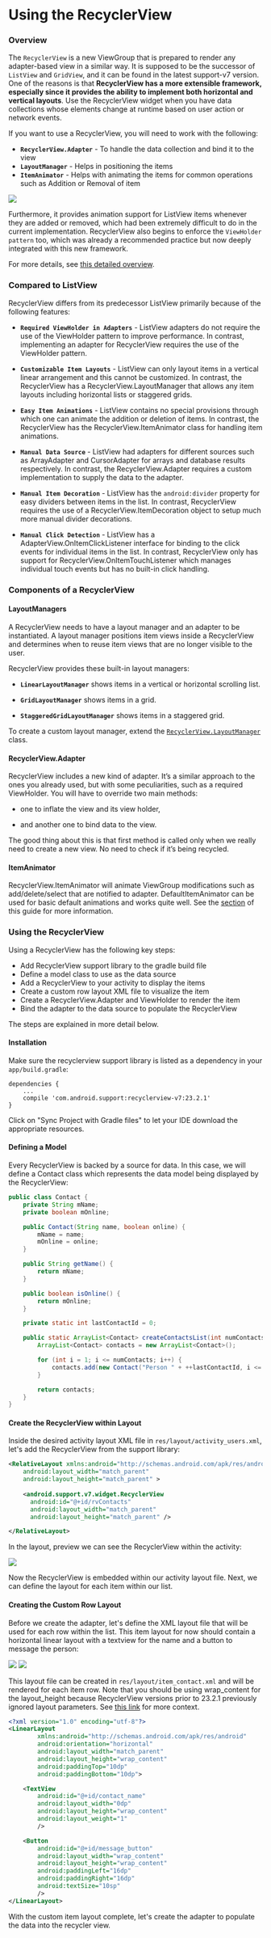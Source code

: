 # Using the RecyclerView

### Overview

The `RecyclerView` is a new ViewGroup that is prepared to render any adapter-based view in a similar way. 
It is supposed to be the successor of `ListView` and `GridView`, and it can be found in the latest support-v7 version. 
One of the reasons is that **RecyclerView has a more extensible framework, especially since it provides the ability to 
implement both horizontal and vertical layouts**. Use the RecyclerView widget when you have data collections whose 
elements change at runtime based on user action or network events.

If you want to use a RecyclerView, you will need to work with the following:

- **`RecyclerView.Adapter`** - To handle the data collection and bind it to the view
- **`LayoutManager`** - Helps in positioning the items
- **`ItemAnimator`** - Helps with animating the items for common operations such as Addition or Removal of item

![](https://developer.android.com/training/material/images/RecyclerView.png)

Furthermore, it provides animation support for ListView items whenever they are added or removed, which had been 
extremely difficult to do in the current implementation. RecyclerView also begins to enforce the `ViewHolder pattern` too, 
which was already a recommended practice but now deeply integrated with this new framework.

For more details, see [this detailed overview](http://www.grokkingandroid.com/first-glance-androids-recyclerview/).

### Compared to ListView

RecyclerView differs from its predecessor ListView primarily because of the following features:

- **`Required ViewHolder in Adapters`** - ListView adapters do not require the use of the ViewHolder pattern to improve 
performance. In contrast, implementing an adapter for RecyclerView requires the use of the ViewHolder pattern.

- **`Customizable Item Layouts`** - ListView can only layout items in a vertical linear arrangement and this cannot be 
customized. In contrast, the RecyclerView has a RecyclerView.LayoutManager that allows any item layouts including 
horizontal lists or staggered grids.

- **`Easy Item Animations`** - ListView contains no special provisions through which one can animate the addition or 
deletion of items. In contrast, the RecyclerView has the RecyclerView.ItemAnimator class for handling item animations.

- **`Manual Data Source`** - ListView had adapters for different sources such as ArrayAdapter and CursorAdapter for 
arrays and database results respectively. In contrast, the RecyclerView.Adapter requires a custom implementation to 
supply the data to the adapter.

- **`Manual Item Decoration`** - ListView has the `android:divider` property for easy dividers between items in the list. 
In contrast, RecyclerView requires the use of a RecyclerView.ItemDecoration object to setup much more manual divider 
decorations.

- **`Manual Click Detection`** - ListView has a AdapterView.OnItemClickListener interface for binding to the click 
events for individual items in the list. In contrast, RecyclerView only has support for RecyclerView.OnItemTouchListener 
which manages individual touch events but has no built-in click handling.

### Components of a RecyclerView

#### LayoutManagers

A RecyclerView needs to have a layout manager and an adapter to be instantiated. A layout manager positions item views 
inside a RecyclerView and determines when to reuse item views that are no longer visible to the user.

RecyclerView provides these built-in layout managers:

- **`LinearLayoutManager`** shows items in a vertical or horizontal scrolling list.

- **`GridLayoutManager`** shows items in a grid.

- **`StaggeredGridLayoutManager`** shows items in a staggered grid.

To create a custom layout manager, extend the [`RecyclerView.LayoutManager`](https://developer.android.com/reference/android/support/v7/widget/RecyclerView.LayoutManager.html) class.

#### RecyclerView.Adapter

RecyclerView includes a new kind of adapter. It’s a similar approach to the ones you already used, but with some 
peculiarities, such as a required ViewHolder. You will have to override two main methods: 

- one to inflate the view and its view holder, 

- and another one to bind data to the view. 

The good thing about this is that first method is called only when we really need to create a new view. 
No need to check if it’s being recycled.

#### ItemAnimator

RecyclerView.ItemAnimator will animate ViewGroup modifications such as add/delete/select that are notified to adapter. 
DefaultItemAnimator can be used for basic default animations and works quite well. See the 
[section](https://guides.codepath.com/android/Using-the-RecyclerView#animators) of this guide for more information.

### Using the RecyclerView

Using a RecyclerView has the following key steps:

- Add RecyclerView support library to the gradle build file
- Define a model class to use as the data source
- Add a RecyclerView to your activity to display the items
- Create a custom row layout XML file to visualize the item
- Create a RecyclerView.Adapter and ViewHolder to render the item
- Bind the adapter to the data source to populate the RecyclerView

The steps are explained in more detail below.

#### Installation

Make sure the recyclerview support library is listed as a dependency in your `app/build.gradle`:

```
dependencies {
    ...
    compile 'com.android.support:recyclerview-v7:23.2.1'
}
```

Click on "Sync Project with Gradle files" to let your IDE download the appropriate resources.

#### Defining a Model

Every RecyclerView is backed by a source for data. In this case, we will define a Contact class which represents the data model being displayed by the RecyclerView:

```java
public class Contact {
    private String mName;
    private boolean mOnline;

    public Contact(String name, boolean online) {
        mName = name;
        mOnline = online;
    }

    public String getName() {
        return mName;
    }

    public boolean isOnline() {
        return mOnline;
    }

    private static int lastContactId = 0;

    public static ArrayList<Contact> createContactsList(int numContacts) {
        ArrayList<Contact> contacts = new ArrayList<Contact>();

        for (int i = 1; i <= numContacts; i++) {
            contacts.add(new Contact("Person " + ++lastContactId, i <= numContacts / 2));
        }

        return contacts;
    }
}
```

#### Create the RecyclerView within Layout

Inside the desired activity layout XML file in `res/layout/activity_users.xml`, let's add the RecyclerView from the support library:

```xml
<RelativeLayout xmlns:android="http://schemas.android.com/apk/res/android"
    android:layout_width="match_parent"
    android:layout_height="match_parent" >
    
    <android.support.v7.widget.RecyclerView
      android:id="@+id/rvContacts"
      android:layout_width="match_parent"
      android:layout_height="match_parent" />

</RelativeLayout>
```

In the layout, preview we can see the RecyclerView within the activity:

![](https://i.imgur.com/Qf5fQ8X.png)

Now the RecyclerView is embedded within our activity layout file. Next, we can define the layout for each item within our list.

#### Creating the Custom Row Layout

Before we create the adapter, let's define the XML layout file that will be used for each row within the list. This item layout for now should contain a horizontal linear layout with a textview for the name and a button to message the person:

![](https://i.imgur.com/wPRTc76.png) ![](https://i.imgur.com/fu3FzsV.png)

This layout file can be created in `res/layout/item_contact.xml` and will be rendered for each item row. Note that you should be using wrap_content for the layout_height because RecyclerView versions prior to 23.2.1 previously ignored layout parameters. See [this link](http://android-developers.blogspot.com/2016/02/android-support-library-232.html) for more context.

```xml
<?xml version="1.0" encoding="utf-8"?>
<LinearLayout
        xmlns:android="http://schemas.android.com/apk/res/android"
        android:orientation="horizontal"
        android:layout_width="match_parent"
        android:layout_height="wrap_content"
        android:paddingTop="10dp"
        android:paddingBottom="10dp">

    <TextView
        android:id="@+id/contact_name"
        android:layout_width="0dp"
        android:layout_height="wrap_content"
        android:layout_weight="1"
        />

    <Button
        android:id="@+id/message_button"
        android:layout_width="wrap_content"
        android:layout_height="wrap_content"
        android:paddingLeft="16dp"
        android:paddingRight="16dp"
        android:textSize="10sp"
        />
</LinearLayout>
```

With the custom item layout complete, let's create the adapter to populate the data into the recycler view.
